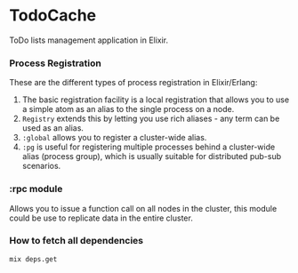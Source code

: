 # TodoCache

ToDo lists management application in Elixir.

### Process Registration

These are the different types of process registration in Elixir/Erlang:

1. The basic registration facility is a local registration that allows you to use a simple atom as an alias to the single process on a node.
2. `Registry` extends this by letting you use rich aliases - any term can be used as an alias.
3. `:global` allows you to register a cluster-wide alias.
4. `:pg` is useful for registering multiple processes behind a cluster-wide alias (process group), which is usually suitable for distributed pub-sub scenarios.

### :rpc module

Allows you to issue a function call on all nodes in the cluster, this module could be use to replicate data in the entire cluster.

### How to fetch all dependencies

`mix deps.get`
